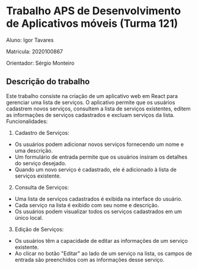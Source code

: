 # Trabalho APS de Desenvolvimento de Aplicativos móveis (Turma 121)

Aluno: Igor Tavares

Matricula: 2020100867

Orientador: Sérgio Monteiro

## Descrição do trabalho

Este trabalho consiste na criação de um aplicativo web em React para gerenciar uma lista de serviços. O
aplicativo permite que os usuários cadastrem novos serviços, consultem a lista de serviços existentes,
editem as informações de serviços cadastrados e excluam serviços da lista.
Funcionalidades:

1. Cadastro de Serviços:

- Os usuários podem adicionar novos serviços fornecendo um nome e uma descrição.
- Um formulário de entrada permite que os usuários insiram os detalhes do serviço desejado.
- Quando um novo serviço é cadastrado, ele é adicionado à lista de serviços existente.

2. Consulta de Serviços:

- Uma lista de serviços cadastrados é exibida na interface do usuário.
- Cada serviço na lista é exibido com seu nome e descrição.
- Os usuários podem visualizar todos os serviços cadastrados em um único local.

3. Edição de Serviços:

- Os usuários têm a capacidade de editar as informações de um serviço existente.
- Ao clicar no botão "Editar" ao lado de um serviço na lista, os campos de entrada são preenchidos com
  as informações desse serviço.

